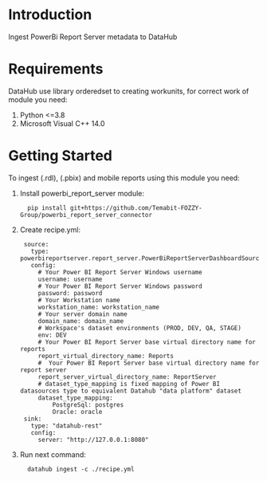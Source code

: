 # Introduction 
Ingest PowerBi Report Server metadata to DataHub

# Requirements
DataHub use library orderedset to creating workunits, 
for correct work of module you need:  
   1. Python <=3.8
   2. Microsoft Visual C++ 14.0

# Getting Started
To ingest (.rdl), (.pbix) and mobile reports using this module you need:
1. Install powerbi_report_server module:
         
         pip install git+https://github.com/Temabit-FOZZY-Group/powerbi_report_server_connector

2. Create recipe.yml:

        source:
          type: powerbireportserver.report_server.PowerBiReportServerDashboardSource
          config:
            # Your Power BI Report Server Windows username
            username: username
            # Your Power BI Report Server Windows password
            password: password
            # Your Workstation name
            workstation_name: workstation_name
            # Your server domain name
            domain_name: domain_name
            # Workspace's dataset environments (PROD, DEV, QA, STAGE)
            env: DEV
            # Your Power BI Report Server base virtual directory name for reports
            report_virtual_directory_name: Reports
            #  Your Power BI Report Server base virtual directory name for report server
            report_server_virtual_directory_name: ReportServer
            # dataset_type_mapping is fixed mapping of Power BI datasources type to equivalent Datahub "data platform" dataset
            dataset_type_mapping:
                PostgreSql: postgres
                Oracle: oracle
        sink:
          type: "datahub-rest"
          config:
            server: "http://127.0.0.1:8080"
   



3. Run next command:
   
         datahub ingest -c ./recipe.yml
